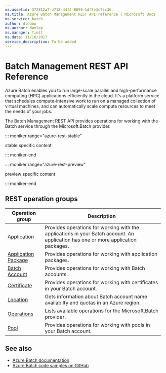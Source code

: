 ```yaml
---
ms.assetid: 372812a7-d718-44f2-8099-1df7e3c75c36
ms.title: Azure Batch Management REST API reference | Microsoft Docs
ms.service: batch
author: dlepow
ms.author: danlep
ms.manager: timlt
ms.date: 11/10/2017
service_description: To be added
---
```


# Batch Management REST API Reference

Azure Batch enables you to run large-scale parallel and high-performance computing (HPC) applications efficiently in the cloud. It's a platform service that schedules compute-intensive work to run on a managed collection of virtual machines, and can automatically scale compute resources to meet the needs of your jobs.

The Batch Management REST API provides operations for working with the Batch service through the Microsoft.Batch provider.

::: moniker range="azure-rest-stable"

stable specific content

::: moniker-end

::: moniker range="azure-rest-preview"

preview specific content

::: moniker-end

## REST operation groups



| Operation group               | Description                                                                             |
|-------------------------------|-----------------------------------------------------------------------------------------|
| [Application](xref:management.azure.com.batchmanagement.application)          | Provides operations for working with the applications in your Batch account. An application has one or more application packages. |
| [Application Package](xref:management.azure.com.batchmanagement.applicationpackage)  | Provides operations for working with application packages. |
| [Batch Account](xref:management.azure.com.batchmanagement.batchaccount)  | Provides operations for working with Batch accounts. |
| [Certificate](xref:management.azure.com.batchmanagement.certificate)  | Provides operations for working with certificates in your Batch account. |
| [Location](xref:management.azure.com.batchmanagement.location) | Gets information about Batch account name availabilty and quotas in an Azure region. |
| [Operations](xref:management.azure.com.batchmanagement.operations) | Lists available operations for the Microsoft.Batch provider. |
| [Pool](xref:management.azure.com.batchmanagement.pool) | Provides operations for working with pools in your Batch account. |

## See also

- [Azure Batch documentation](/azure/batch/)
- [Azure Batch code samples on GitHub](https://github.com/Azure/azure-batch-samples)
